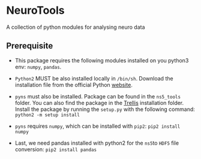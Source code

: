 # NeuroTools
A collection of python modules for analysing neuro data


## Prerequisite
- This package requires the following modules installed on you python3 env: `numpy`, `pandas`.

- `Python2` MUST be also installed locally in `/bin/sh`. Download the installation file from the official Python [website](https://www.python.org/downloads/release/python-2718/).

- `pyns` must also be installed. Package can be found in the `ns5_tools` folder. You can also find the package in the [Trellis](https://rippleneuromed.com/support/software-downloads-updates/) installation folder. Install the package by running the `setup.py` with the following command: `python2 -m setup install`

- `pyns` requires `numpy`, which can be installed with `pip2`: `pip2 install numpy`

- Last, we need pandas installed with python2 for the `ns5`to `HDF5` file conversion: `pip2 install pandas`